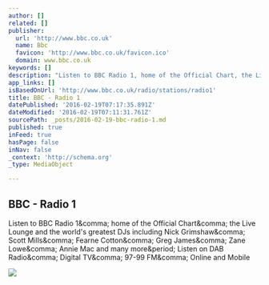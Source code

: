 ```yaml
---
author: []
related: []
publisher:
  url: 'http://www.bbc.co.uk'
  name: Bbc
  favicon: 'http://www.bbc.co.uk/favicon.ico'
  domain: www.bbc.co.uk
keywords: []
description: "Listen to BBC Radio 1, home of the Official Chart, the Live Lounge and the world's greatest DJs including Nick Grimshaw, Scott Mills, Fearne Cotton, Greg James, Zane Lowe, Annie Mac and many more. Listen on DAB Radio, Digital TV, 97-99 FM, Online and Mobile"
app_links: []
isBasedOnUrl: 'http://www.bbc.co.uk/radio/stations/radio1'
title: BBC - Radio 1
datePublished: '2016-02-19T07:17:35.891Z'
dateModified: '2016-02-19T07:11:31.761Z'
sourcePath: _posts/2016-02-19-bbc-radio-1.md
published: true
inFeed: true
hasPage: false
inNav: false
_context: 'http://schema.org'
_type: MediaObject

---
```

<article style=""><h1>BBC - Radio 1</h1><p>Listen to BBC Radio 1&amp;comma; home of the Official Chart&amp;comma; the Live Lounge and the world's greatest DJs including Nick Grimshaw&amp;comma; Scott Mills&amp;comma; Fearne Cotton&amp;comma; Greg James&amp;comma; Zane Lowe&amp;comma; Annie Mac and many more&amp;period; Listen on DAB Radio&amp;comma; Digital TV&amp;comma; 97-99 FM&amp;comma; Online and Mobile</p><img src="http://ichef.bbci.co.uk/radio1/2.17.10/large/episode/o/images/live/p0/1q/9v/p01q9vyr.jpg" /></article>